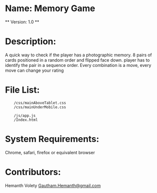 # Name: Memory Game
** Version: 1.0 **

# Description:
A quick way to check if the player has a photographic memory.
8 pairs of cards positioned in a random order and flipped face down.
player has to identify the pair in a sequence order. Every combination is a move, every move can change your rating


# File List:
        /css/mainAboveTablet.css
        /css/mainUnderMobile.css

        /js/app.js
        /Index.html

# System Requirements: 
Chrome, safari, firefox or equivalent browser

# Contributors:

Hemanth Volety <Gautham.Hemanth@gmail.com>


